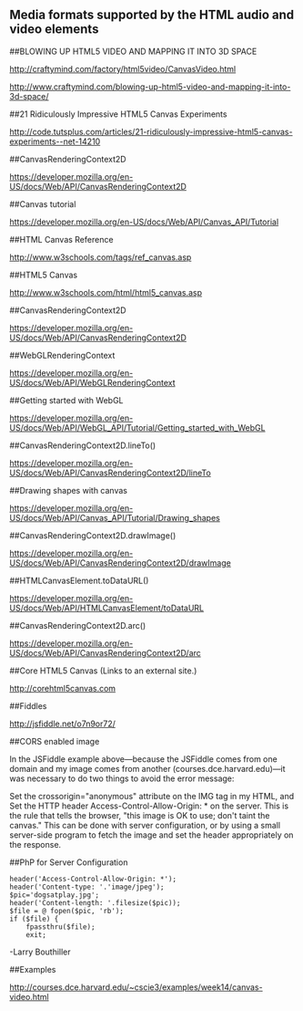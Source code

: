 ## Media formats supported by the HTML audio and video elements
##BLOWING UP HTML5 VIDEO AND MAPPING IT INTO 3D SPACE

http://craftymind.com/factory/html5video/CanvasVideo.html

http://www.craftymind.com/blowing-up-html5-video-and-mapping-it-into-3d-space/

##21 Ridiculously Impressive HTML5 Canvas Experiments

http://code.tutsplus.com/articles/21-ridiculously-impressive-html5-canvas-experiments--net-14210

##CanvasRenderingContext2D

https://developer.mozilla.org/en-US/docs/Web/API/CanvasRenderingContext2D

##Canvas tutorial

https://developer.mozilla.org/en-US/docs/Web/API/Canvas_API/Tutorial

##HTML Canvas Reference

http://www.w3schools.com/tags/ref_canvas.asp

##HTML5 Canvas

http://www.w3schools.com/html/html5_canvas.asp

##CanvasRenderingContext2D

https://developer.mozilla.org/en-US/docs/Web/API/CanvasRenderingContext2D

##WebGLRenderingContext

https://developer.mozilla.org/en-US/docs/Web/API/WebGLRenderingContext

##Getting started with WebGL

https://developer.mozilla.org/en-US/docs/Web/API/WebGL_API/Tutorial/Getting_started_with_WebGL

##CanvasRenderingContext2D.lineTo()

https://developer.mozilla.org/en-US/docs/Web/API/CanvasRenderingContext2D/lineTo

##Drawing shapes with canvas

https://developer.mozilla.org/en-US/docs/Web/API/Canvas_API/Tutorial/Drawing_shapes

##CanvasRenderingContext2D.drawImage()

https://developer.mozilla.org/en-US/docs/Web/API/CanvasRenderingContext2D/drawImage

##HTMLCanvasElement.toDataURL()

https://developer.mozilla.org/en-US/docs/Web/API/HTMLCanvasElement/toDataURL

##CanvasRenderingContext2D.arc()

https://developer.mozilla.org/en-US/docs/Web/API/CanvasRenderingContext2D/arc

##Core HTML5 Canvas (Links to an external site.)

http://corehtml5canvas.com

##Fiddles

http://jsfiddle.net/o7n9or72/



##CORS enabled image

In the JSFiddle example above—because the JSFiddle comes from one domain and my image comes from another (courses.dce.harvard.edu)—it was necessary to do two things to avoid the error message:

Set the crossorigin="anonymous" attribute on the IMG tag in my HTML, and
Set the HTTP header Access-Control-Allow-Origin: * on the server. This is the rule that tells the browser, "this image is OK to use; don't taint the canvas." This can be done with server configuration, or by using a small server-side program to fetch the image and set the header appropriately on the response.

##PhP for Server Configuration

    header('Access-Control-Allow-Origin: *');  
    header('Content-type: '.'image/jpeg');
    $pic='dogsatplay.jpg';
    header('Content-length: '.filesize($pic));
    $file = @ fopen($pic, 'rb');
    if ($file) {
        fpassthru($file);
        exit;

-Larry Bouthiller

##Examples

http://courses.dce.harvard.edu/~cscie3/examples/week14/canvas-video.html










